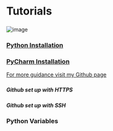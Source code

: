 # Tutorials
###
![image](https://user-images.githubusercontent.com/110126036/181783175-7e66bbf0-ab99-46cf-89ce-f94f0fb675af.png)
###
### [Python Installation](https://github.com/SDenn12/beginner_code/blob/main/python_tutorial.md)
### [PyCharm Installation](https://github.com/SDenn12/beginner_code/blob/main/PyCharm%20setup.mdhttps://github.com/SDenn12/)


[For more guidance visit my Github page](https://github.com/SDenn12/)
###
##### Github set up with HTTPS

##### Github set up with SSH
###
### Python Variables
